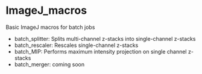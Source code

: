 # ImageJ_macros
Basic ImageJ macros for batch jobs

* batch_splitter: Splits multi-channel z-stacks into single-channel z-stacks
* batch_rescaler: Rescales single-channel z-stacks
* batch_MIP: Performs maximum intensity projection on single channel z-stacks
* batch_merger: coming soon
